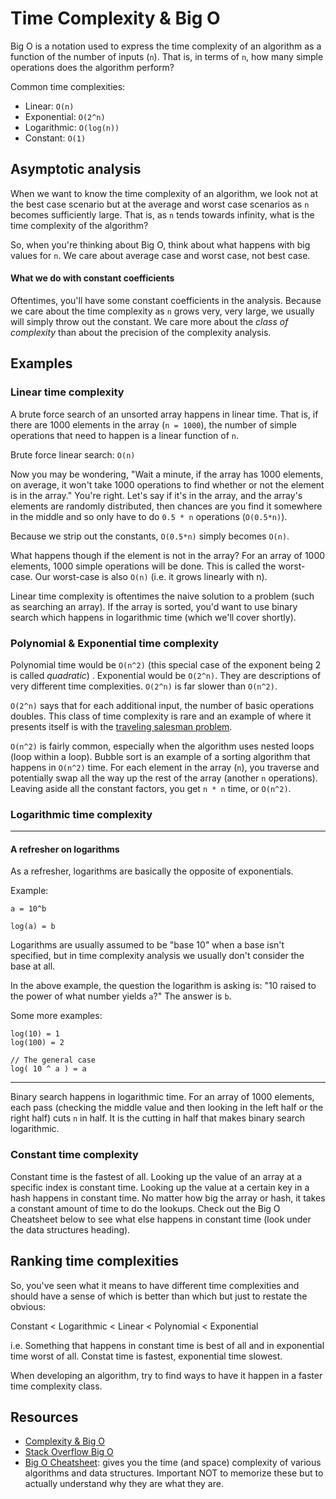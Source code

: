 # Time Complexity & Big O

Big O is a notation used to express the time complexity of an algorithm as
a function of the number of inputs (`n`). That is, in terms of `n`, how
many simple operations does the algorithm perform?

Common time complexities:

* Linear: `O(n)`
* Exponential: `O(2^n)`
* Logarithmic: `O(log(n))`
* Constant: `O(1)`

## Asymptotic analysis

When we want to know the time complexity of an algorithm, we look not at
the best case scenario but at the average and worst case scenarios as
`n` becomes sufficiently large. That is, as `n` tends towards infinity,
what is the time complexity of the algorithm?

So, when you're thinking about Big O, think about what happens with big
values for `n`. We care about average case and worst case, not best
case.

#### What we do with constant coefficients

Oftentimes, you'll have some constant coefficients in the analysis.
Because we care about the time complexity as `n` grows very, very large,
we usually will simply throw out the constant.  We care more about the
*class of complexity* than about the precision of the complexity
analysis.


## Examples

### Linear time complexity

A brute force search of an unsorted array happens in linear time. That
is, if there are 1000 elements in the array (`n = 1000`), the number of
simple operations that need to happen is a linear function of `n`.

Brute force linear search: `O(n)`

Now you may be wondering, "Wait a minute, if the array has 1000
elements, on average, it won't take 1000 operations to find whether or
not the element is in the array." You're right. Let's say if it's in the
array, and the array's elements are randomly distributed, then chances
are you find it somewhere in the middle and so only have to do `0.5 * n`
operations (`O(0.5*n)`).

Because we strip out the constants, `O(0.5*n)` simply becomes `O(n)`. 

What happens though if the element is not in the array? For an array of
1000 elements, 1000 simple operations will be done. This is called the
worst-case. Our worst-case is also `O(n)` (i.e. it grows linearly with
n).

Linear time complexity is oftentimes the naive solution to a problem
(such as searching an array). If the array is sorted, you'd want to use
binary search which happens in logarithmic time (which we'll cover
shortly).

### Polynomial & Exponential time complexity

Polynomial time would be `O(n^2)` (this special case of the exponent
being 2 is called *quadratic*) . Exponential would be `O(2^n)`.  They
are descriptions of very different time complexities.  `O(2^n)` is far
slower than `O(n^2)`. 

`O(2^n)` says that for each additional input, the number of basic
operations doubles. This class of time complexity is rare and an example
of where it presents itself is with the [traveling salesman
problem][traveling-salesman].

`O(n^2)` is fairly common, especially when the algorithm uses nested
loops (loop within a loop).  Bubble sort is an example of a sorting
algorithm that happens in `O(n^2)` time. For each element in the array
(`n`), you traverse and potentially swap all the way up the rest of the
array (another `n` operations).  Leaving aside all the constant factors,
you get `n * n` time, or `O(n^2)`.

### Logarithmic time complexity

---

#### A refresher on logarithms
As a refresher, logarithms are basically the opposite of exponentials.

Example:

```
a = 10^b

log(a) = b
```

Logarithms are usually assumed to be "base 10" when a base isn't
specified, but in time complexity analysis we usually don't consider the
base at all.

In the above example, the question the logarithm is asking is: "10 raised to the power of what number yields `a`?" The answer is `b`.

Some more examples:

```
log(10) = 1
log(100) = 2

// The general case
log( 10 ^ a ) = a
```

---

Binary search happens in logarithmic time. For an array of 1000
elements, each pass (checking the middle value and then looking in the
left half or the right half) cuts `n` in half. It is the cutting in half
that makes binary search logarithmic.

### Constant time complexity

Constant time is the fastest of all. Looking up the value of an array at
a specific index is constant time. Looking up the value at a certain key
in a hash happens in constant time. No matter how big the array or hash,
it takes a constant amount of time to do the lookups. Check out the Big
O Cheatsheet below to see what else happens in constant time (look under
the data structures heading).

## Ranking time complexities

So, you've seen what it means to have different time complexities and
should have a sense of which is better than which but just to restate
the obvious:

Constant < Logarithmic < Linear < Polynomial < Exponential

i.e. Something that happens in constant time is best of all and in
exponential time worst of all. Constat time is fastest, exponential time
slowest.

When developing an algorithm, try to find ways to have it happen in a
faster time complexity class.

## Resources

* [Complexity & Big O][wisc-big-o]
* [Stack Overflow Big O][so-big-o]
* [Big O Cheatsheet][big-o-cheatsheet]: gives you the time (and space)
  complexity of various algorithms and data structures. Important NOT to
  memorize these but to actually understand why they are what they are.

[traveling-salesman]: http://en.wikipedia.org/wiki/Travelling_salesman_problem
[big-o-cheatsheet]: http://bigocheatsheet.com/
[wisc-big-o]: http://pages.cs.wisc.edu/~vernon/cs367/notes/3.COMPLEXITY.html
[so-big-o]: http://stackoverflow.com/questions/487258/plain-english-explanation-of-big-o

